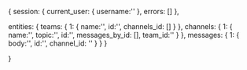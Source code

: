 {
  session: {
    current_user: {
      username:''
    },
    errors: []
  },

  entities: {
    teams: {
      1: {
        name:'',
        id:'',
        channels_id: []
      }
    },
    channels: {
      1: {
        name:'',
        topic:'',
        id:'',
        messages_by_id: [],
        team_id:''
      }
    },
    messages: {
      1: {
        body:'',
        id:'',
        channel_id: ''
      }
    }
  }

}

